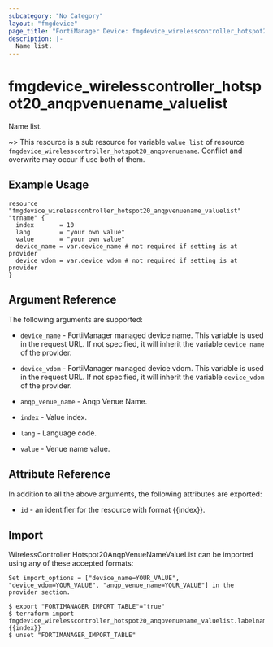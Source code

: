 ```yaml
---
subcategory: "No Category"
layout: "fmgdevice"
page_title: "FortiManager Device: fmgdevice_wirelesscontroller_hotspot20_anqpvenuename_valuelist"
description: |-
  Name list.
---
```


# fmgdevice_wirelesscontroller_hotspot20_anqpvenuename_valuelist
Name list.

~> This resource is a sub resource for variable `value_list` of resource `fmgdevice_wirelesscontroller_hotspot20_anqpvenuename`. Conflict and overwrite may occur if use both of them.



## Example Usage

```hcl
resource "fmgdevice_wirelesscontroller_hotspot20_anqpvenuename_valuelist" "trname" {
  index       = 10
  lang        = "your own value"
  value       = "your own value"
  device_name = var.device_name # not required if setting is at provider
  device_vdom = var.device_vdom # not required if setting is at provider
}
```

## Argument Reference


The following arguments are supported:

* `device_name` - FortiManager managed device name. This variable is used in the request URL. If not specified, it will inherit the variable `device_name` of the provider.
* `device_vdom` - FortiManager managed device vdom. This variable is used in the request URL. If not specified, it will inherit the variable `device_vdom` of the provider.
* `anqp_venue_name` - Anqp Venue Name.

* `index` - Value index.
* `lang` - Language code.
* `value` - Venue name value.


## Attribute Reference

In addition to all the above arguments, the following attributes are exported:
* `id` - an identifier for the resource with format {{index}}.

## Import

WirelessController Hotspot20AnqpVenueNameValueList can be imported using any of these accepted formats:
```
Set import_options = ["device_name=YOUR_VALUE", "device_vdom=YOUR_VALUE", "anqp_venue_name=YOUR_VALUE"] in the provider section.

$ export "FORTIMANAGER_IMPORT_TABLE"="true"
$ terraform import fmgdevice_wirelesscontroller_hotspot20_anqpvenuename_valuelist.labelname {{index}}
$ unset "FORTIMANAGER_IMPORT_TABLE"
```

